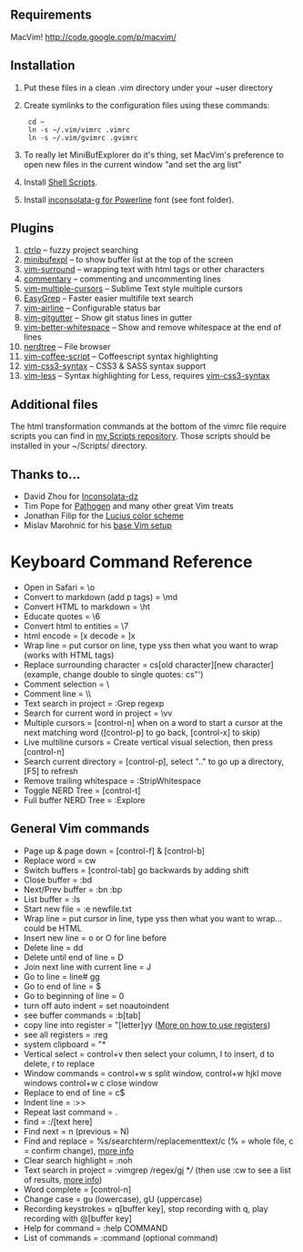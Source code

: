 ## Requirements
MacVim! http://code.google.com/p/macvim/

## Installation
1. Put these files in a clean .vim directory under your ~user directory
2. Create symlinks to the configuration files using these commands:

		cd ~
		ln -s ~/.vim/vimrc .vimrc
		ln -s ~/.vim/gvimrc .gvimrc

3. To really let MiniBufExplorer do it's thing, set MacVim's preference to open new files in the current window "and set the arg list"
4. Install [Shell Scripts](https://github.com/ChrisLTD/shell_scripts).
5. Install [inconsolata-g for Powerline](https://github.com/Lokaltog/powerline-fonts/tree/master/Inconsolata-g) font (see font folder).

## Plugins
1. [ctrlp](http://kien.github.com/ctrlp.vim/) – fuzzy project searching
2. [minibufexpl](http://www.vim.org/scripts/script.php?script_id=159) – to show buffer list at the top of the screen
3. [vim-surround](https://github.com/tpope/vim-surround) – wrapping text with html tags or other characters
4. [commentary](https://github.com/tpope/vim-commentary) – commenting and uncommenting lines
5. [vim-multiple-cursors](https://github.com/terryma/vim-multiple-cursors) – Sublime Text style multiple cursors
6. [EasyGrep](https://github.com/vim-scripts/EasyGrep) – Faster easier multifile text search
7. [vim-airline](https://github.com/bling/vim-airline) – Configurable status bar
8. [vim-gitgutter](https://github.com/airblade/vim-gitgutter) – Show git status lines in gutter
9. [vim-better-whitespace](https://github.com/ntpeters/vim-better-whitespace) – Show and remove whitespace at the end of lines
10. [nerdtree](https://github.com/scrooloose/nerdtree) – File browser
11. [vim-coffee-script](https://github.com/kchmck/vim-coffee-script) – Coffeescript syntax highlighting
12. [vim-css3-syntax](https://github.com/hail2u/vim-css3-syntax) – CSS3 & SASS syntax support
13. [vim-less](https://github.com/genoma/vim-less) – Syntax highlighting for Less, requires [vim-css3-syntax](https://github.com/hail2u/vim-css3-syntax)


## Additional files
The html transformation commands at the bottom of the vimrc file require scripts you can find in [my Scripts repository](http://github.com/ChrisLTD/shell_scripts). Those scripts should be installed in your ~/Scripts/ directory.

## Thanks to...
* David Zhou for [Inconsolata-dz](http://nodnod.net/2009/feb/12/adding-straight-single-and-double-quotes-inconsola/)
* Tim Pope for [Pathogen](https://github.com/tpope/vim-pathogen) and many other great Vim treats
* Jonathan Filip for the [Lucius color scheme](http://www.vim.org/scripts/script.php?script_id=2536)
* Mislav Marohnić for his [base Vim setup](http://mislav.uniqpath.com/2011/12/vim-revisited/)

# Keyboard Command Reference

* Open in Safari = \o
* Convert to markdown (add p tags) = \md
* Convert HTML to markdown = \ht
* Educate quotes = \6
* Convert html to entities = \7
* html encode = [x decode = ]x
* Wrap line = put cursor on line, type yss then what you want to wrap (works with HTML tags)
* Replace surrounding character = cs[old character][new character] (example, change double to single quotes: cs"')
* Comment selection = \\
* Comment line = \\\
* Text search in project = :Grep regexp
* Search for current word in project = \vv
* Multiple cursors = [control-n] when on a word to start a cursor at the next matching word ([control-p] to go back, [control-x] to skip)
* Live multiline cursors = Create vertical visual selection, then press [control-n]
* Search current directory = [control-p], select ".." to go up a directory, [F5] to refresh
* Remove trailing whitespace = :StripWhitespace
* Toggle NERD Tree = [control-t]
* Full buffer NERD Tree = :Explore

## General Vim commands

* Page up & page down = [control-f] & [control-b]
* Replace word = cw
* Switch buffers = [control-tab] go backwards by adding shift
* Close buffer = :bd
* Next/Prev buffer = :bn :bp
* List buffer = :ls
* Start new file = :e newfile.txt
* Wrap line = put cursor in line, type yss then what you want to wrap... could be HTML
* Insert new line = o or O for line before
* Delete line = dd
* Delete until end of line = D
* Join next line with current line = J
* Go to line = line# gg
* Go to end of line = $
* Go to beginning of line = 0
* turn off auto indent = set noautoindent
* see buffer commands = :b[tab]
* copy line into register = "[letter]yy ([More on how to use registers](http://bit.ly/qTK4yi))
* see all registers = :reg
* system clipboard = "*
* Vertical select = control+v then select your column, I to insert, d to delete, r to replace
* Window commands = control+w s split window, control+w hjkl move windows control+w c close window
* Replace to end of line = c$
* Indent line = :>>
* Repeat last command = .
* find = :/[text here]
* Find next = n (previous = N)
* Find and replace = %s/searchterm/replacementtext/c (% = whole file, c = confirm change), [more info](http://vim.wikia.com/wiki/Search_and_replace)
* Clear search highlight = :noh
* Text search in project = :vimgrep /regex/gj **/* (then use :cw to see a list of results, [more info](http://vimcasts.org/episodes/search-multiple-files-with-vimgrep/))
* Word complete = [control-n]
* Change case = gu (lowercase), gU (uppercase)
* Recording keystrokes = q[buffer key], stop recording with q, play recording with @[buffer key]
* Help for command = :help COMMAND
* List of commands = :command (optional command)
